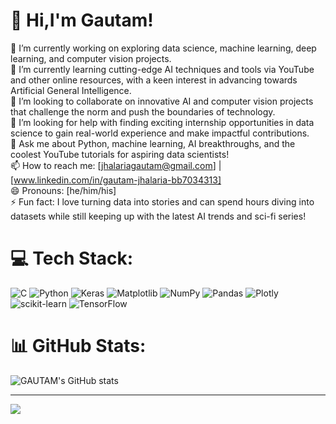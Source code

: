 # 👋 Hi,I'm Gautam!
🔭 I’m currently working on exploring data science, machine learning, deep learning, and computer vision projects.<br>🌱 I’m currently learning cutting-edge AI techniques and tools via YouTube and other online resources, with a keen interest in advancing towards Artificial General Intelligence.<br>👯 I’m looking to collaborate on innovative AI and computer vision projects that challenge the norm and push the boundaries of technology.<br>🤔 I’m looking for help with finding exciting internship opportunities in data science to gain real-world experience and make impactful contributions.<br>💬 Ask me about Python, machine learning, AI breakthroughs, and the coolest YouTube tutorials for aspiring data scientists!<br>📫 How to reach me: [jhalariagautam@gmail.com] | [www.linkedin.com/in/gautam-jhalaria-bb7034313]<br>😄 Pronouns: [he/him/his]<br>⚡ Fun fact: I love turning data into stories and can spend hours diving into datasets while still keeping up with the latest AI trends and sci-fi series!<br>


# 💻 Tech Stack:
![C](https://img.shields.io/badge/c-%2300599C.svg?style=for-the-badge&logo=c&logoColor=white) ![Python](https://img.shields.io/badge/python-3670A0?style=for-the-badge&logo=python&logoColor=ffdd54) ![Keras](https://img.shields.io/badge/Keras-%23D00000.svg?style=for-the-badge&logo=Keras&logoColor=white) ![Matplotlib](https://img.shields.io/badge/Matplotlib-%23ffffff.svg?style=for-the-badge&logo=Matplotlib&logoColor=black) ![NumPy](https://img.shields.io/badge/numpy-%23013243.svg?style=for-the-badge&logo=numpy&logoColor=white) ![Pandas](https://img.shields.io/badge/pandas-%23150458.svg?style=for-the-badge&logo=pandas&logoColor=white) ![Plotly](https://img.shields.io/badge/Plotly-%233F4F75.svg?style=for-the-badge&logo=plotly&logoColor=white) ![scikit-learn](https://img.shields.io/badge/scikit--learn-%23F7931E.svg?style=for-the-badge&logo=scikit-learn&logoColor=white) ![TensorFlow](https://img.shields.io/badge/TensorFlow-%23FF6F00.svg?style=for-the-badge&logo=TensorFlow&logoColor=white)
# 📊 GitHub Stats:
![GAUTAM's GitHub stats](https://github-readme-stats.vercel.app/api?username=GAUTAMJHALARIA&show_icons=true&theme=radical&hide_rank=false)

---
[![](https://visitcount.itsvg.in/api?id=GAUTAMJHALARIA&icon=0&color=0)](https://visitcount.itsvg.in)

<!-- Proudly created with GPRM ( https://gprm.itsvg.in ) -->

